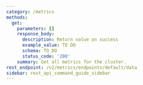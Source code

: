 ```yaml
---
category: /metrics
methods:
  get:
    parameters: []
    response_body:
      description: Return value on success
      example_value: TO DO
      schema: TO DO
      status_code: '200'
    summary: Get all metrics for the cluster.
rest_endpoint: /v2/metrics/endpoints/default/data
sidebar: rest_api_command_guide_sidebar
---
```

